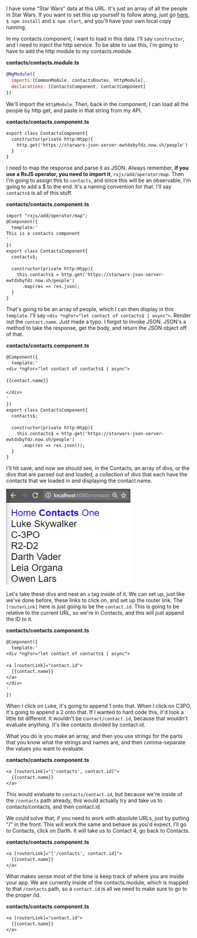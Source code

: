 I have some "Star Wars" data at this URL. It's just an array of all the people in Star Wars. If you want to set this up yourself to follow along, just go [here](https://github.com/johnlindquist/swapi-json-server), `$ npm install` and `$ npm start`, and you'll have your own local copy running.

In my contacts.component, I want to load in this data. I'll say `constructor`, and I need to inject the http service. To be able to use this, I'm going to have to add the http module to my contacts.module.

**contacts/contacts.module.ts**
```javascript
@NgModule({
  imports:[CommonModule, contactsRoutes, HttpModule],
  declarations: [ContactsComponent, ContactComponent]
})
```

We'll import the `HttpModule`. Then, back in the component, I can load all the people by http.get, and paste in that string from my API.

**contacts/contacts.component.ts**
```javscript
export class ContactsComponent{
  constructor(private http:Htpp){
    http.get('https://starwars-json-server-ewtdxbyfdz.now.sh/people')
  }
}
```

I need to map the response and parse it as JSON. Always remember, **if you use a RxJS operator, you need to import it**, `rxjs/add/operator/map`. Then I'm going to assign this to `contacts`, and since this will be an observable, I'm going to add a $ to the end. It's a naming convention for that. I'll say `contacts$` is all of this stuff.

**contacts/contacts.component.ts**
```javscript
import "rxjs/add/operator/map";
@Component({
  template:'
This is a contacts component
'
})
export class ContactsComponent{
  contacts$;

  constructor(private http:Htpp){
    this.contacts$ = http.get('https://starwars-json-server-ewtdxbyfdz.now.sh/people')
      .map(res => res.json);
  }
}
```

That's going to be an array of people, which I can then display in this `template`. I'll say 
`<div *ngFor="let contact of contacts$ | async">`. Render out the `contact.name`. Just made a typo. I forgot to invoke JSON. JSON's a method to take the response, get the body, and return the JSON object off of that.

**contacts/contacts.component.ts**
```javscript
@Component({
  template:'
<div *ngFor="let contact of contacts$ | async">

{{contact.name}}

</div>
'
})
export class ContactsComponent{
  contacts$;

  constructor(private http:Htpp){
    this.contacts$ = http.get('https://starwars-json-server-ewtdxbyfdz.now.sh/people')
      .map(res => res.json());
  }
}
```

I'll hit save, and now we should see, in the Contacts, an array of divs, or the divs that are parsed out and loaded, a collection of divs that each have the contacts that we loaded in and displaying the contact.name.

![Starwars Names](../images/angular-2-load-data-to-build-angular-2-navigation-starwars-names.png)

Let's take these divs and nest an `a` tag inside of it. We can set up, just like we've done before, these links to click on, and set up the router link. The `[routerLink]` here is just going to be the `contact.id`. This is going to be relative to the current URL, so we're in Contacts, and this will just append the ID to it.

**contacts/contacts.component.ts**
```javscript
@Component({
  template:'
<div *ngFor="let contact of contacts$ | async">

<a [routerLink]="contact.id">
  {{contact.name}}
</a>
</div>
'
})
```

When I click on Luke, it's going to append 1 onto that. When I click on C3PO, it's going to append a 2 onto that. If I wanted to hard code this, it'd look a little bit different. It wouldn't be c`ontact/contact.id`, because that wouldn't evaluate anything. It's like contacts divided by contact.id.

What you do is you make an array, and then you use strings for the parts that you know what the strings and names are, and then comma-separate the values you want to evaluate.

**contacts/contacts.component.ts**
```javscript
<a [routerLink]="['contacts', contact.id]">
  {{contact.name}}
</a>
```

This would evaluate to `contacts/contact.id`, but because we're inside of the `/contacts` path already, this would actually try and take us to contacts/contacts, and then contact.id.

We could solve that, if you need to work with absolute URLs, just by putting "/" in the front. This will work the same and behave as you'd expect. I'll go to Contacts, click on Darth. It will take us to Contact 4, go back to Contacts.

**contacts/contacts.component.ts**
```javscript
<a [routerLink]="['/contacts', contact.id]">
  {{contact.name}}
</a>
```

What makes sense most of the time is keep track of where you are inside your app. We are currently inside of the contacts.module, which is mapped to that `/contacts` path, so a `contact.id` is all we need to make sure to go to the proper /id.

**contacts/contacts.component.ts**
```javscript
<a [routerLink]="contact.id">
  {{contact.name}}
</a>
```